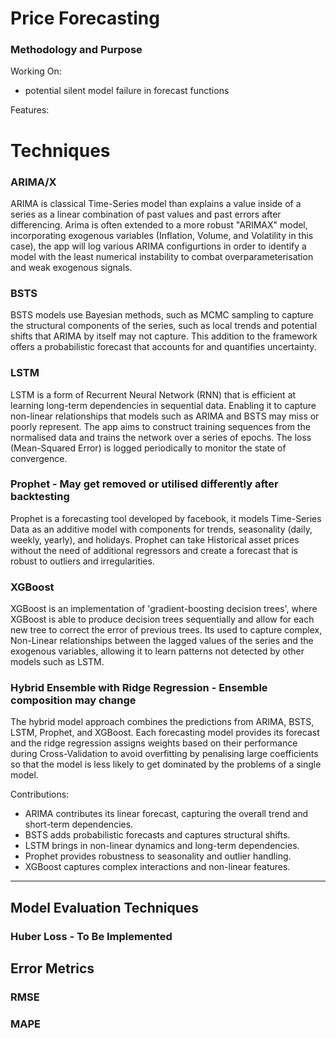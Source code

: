 # Price Forecasting

### Methodology and Purpose ###

Working On:

- potential silent model failure in forecast functions

Features:

# Techniques

### ARIMA/X
ARIMA is classical Time-Series model than explains a value inside of a series as a linear combination of past values and past errors after differencing.  Arima is often extended to a more robust "ARIMAX" model, incorporating exogenous variables (Inflation, Volume, and Volatility in this case), the app will log various ARIMA configurtions in order to identify a model with the least numerical instability to combat overparameterisation and weak exogenous signals.

### BSTS
BSTS models use Bayesian methods, such as MCMC sampling to capture the structural components of the series, such as local trends and potential shifts that ARIMA by itself may not capture. This addition to the framework offers a probabilistic forecast that accounts for and quantifies uncertainty.

### LSTM
LSTM is a form of Recurrent Neural Network (RNN) that is efficient at learning long-term dependencies in sequential data. Enabling it to capture non-linear relationships that models such as ARIMA and BSTS may miss or poorly represent.  The app aims to construct training sequences from the normalised data and trains the network over a series of epochs. The loss (Mean-Squared Error) is logged periodically to monitor the state of convergence.

### Prophet - May get removed or utilised differently after backtesting
Prophet is a forecasting tool developed by facebook, it models Time-Series Data as an additive model with components for trends, seasonality (daily, weekly, yearly), and holidays. Prophet can take Historical asset prices without the need of additional regressors and create a forecast that is robust to outliers and irregularities.

### XGBoost 
XGBoost is an implementation of 'gradient-boosting decision trees', where XGBoost is able to produce decision trees sequentially and allow for each new tree to correct the error of previous trees. Its used to capture complex, Non-Linear relationships between the lagged values of the series and the exogenous variables, allowing it to learn patterns not detected by other models such as LSTM.

### Hybrid Ensemble with Ridge Regression - Ensemble composition may change
The hybrid model approach combines the predictions from ARIMA, BSTS, LSTM, Prophet, and XGBoost. Each forecasting model provides its forecast and the ridge regression assigns weights based on their performance during Cross-Validation to avoid overfitting by penalising large coefficients so that the model is less likely to get dominated by the problems of a single model.

Contributions:
- ARIMA contributes its linear forecast, capturing the overall trend and short-term dependencies.
- BSTS adds probabilistic forecasts and captures structural shifts.
- LSTM brings in non-linear dynamics and long-term dependencies.
- Prophet provides robustness to seasonality and outlier handling.
- XGBoost captures complex interactions and non-linear features.


-----------------------------------------------

## Model Evaluation Techniques

### Huber Loss - To Be Implemented



## Error Metrics

### RMSE

### MAPE
